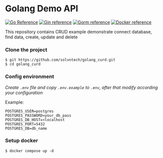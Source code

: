 # Golang Demo API

[![Go Reference](https://pkg.go.dev/badge/golang.org/x/example.svg)](https://go.dev/)
[![Gin reference](https://img.shields.io/badge/Gin-dependency-blue?logo=github&logoColor=white)](https://github.com/gin-gonic/gin)
[![Gorm reference](https://img.shields.io/badge/Gorm-dependency-blue?logo=github&logoColor=white)](https://github.com/go-gorm/gorm)
[![Docker reference](https://img.shields.io/badge/Docker-tool-102C66?logo=docker&logoColor=white)](https://www.docker.com/)

This repository contains CRUD example
demonstrate connect database, find data, create, update and delete

### Clone the project

```
$ git https://github.com/solvntech/golang_curd.git
$ cd golang_curd
```

### Config environment

_Create `.env` file and copy `.env.example` to `.env`, after that modify according your configuration_

Example:

```.dotenv
POSTGRES_USER=postgres
POSTGRES_PASSWORD=your_db_pass
POSTGRES_DB_HOST=<localhost
POSTGRES_PORT=5432
POSTGRES_DB=db_name
```

### Setup docker

```
$ docker compose up -d
```
